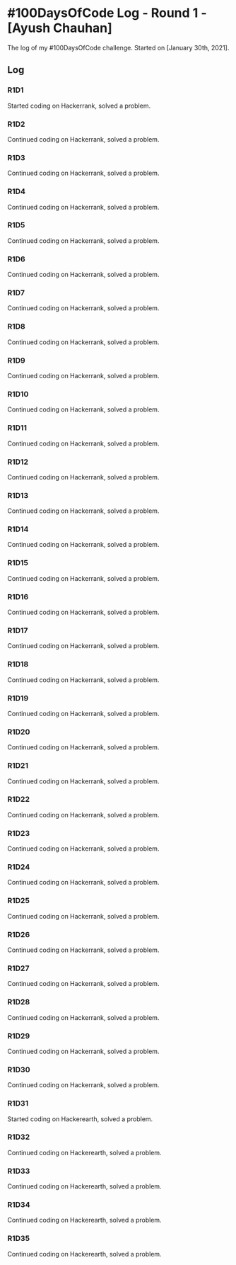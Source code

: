 # #100DaysOfCode Log - Round 1 - [Ayush Chauhan]

The log of my #100DaysOfCode challenge. Started on [January 30th, 2021].

## Log

### R1D1
Started coding on Hackerrank, solved a problem.

### R1D2
Continued coding on Hackerrank, solved a problem.

### R1D3
Continued coding on Hackerrank, solved a problem.

### R1D4
Continued coding on Hackerrank, solved a problem.

### R1D5
Continued coding on Hackerrank, solved a problem.

### R1D6
Continued coding on Hackerrank, solved a problem.

### R1D7
Continued coding on Hackerrank, solved a problem.

### R1D8
Continued coding on Hackerrank, solved a problem.

### R1D9
Continued coding on Hackerrank, solved a problem.

### R1D10
Continued coding on Hackerrank, solved a problem.

### R1D11
Continued coding on Hackerrank, solved a problem.

### R1D12
Continued coding on Hackerrank, solved a problem.

### R1D13
Continued coding on Hackerrank, solved a problem.

### R1D14
Continued coding on Hackerrank, solved a problem.

### R1D15
Continued coding on Hackerrank, solved a problem.

### R1D16
Continued coding on Hackerrank, solved a problem.

### R1D17
Continued coding on Hackerrank, solved a problem.

### R1D18
Continued coding on Hackerrank, solved a problem.

### R1D19
Continued coding on Hackerrank, solved a problem.

### R1D20
Continued coding on Hackerrank, solved a problem.

### R1D21
Continued coding on Hackerrank, solved a problem.

### R1D22
Continued coding on Hackerrank, solved a problem.

### R1D23
Continued coding on Hackerrank, solved a problem.

### R1D24
Continued coding on Hackerrank, solved a problem.

### R1D25
Continued coding on Hackerrank, solved a problem.

### R1D26
Continued coding on Hackerrank, solved a problem.

### R1D27
Continued coding on Hackerrank, solved a problem.

### R1D28
Continued coding on Hackerrank, solved a problem.

### R1D29
Continued coding on Hackerrank, solved a problem.

### R1D30
Continued coding on Hackerrank, solved a problem.

### R1D31
Started coding on Hackerearth, solved a problem.

### R1D32
Continued coding on Hackerearth, solved a problem.

### R1D33
Continued coding on Hackerearth, solved a problem.

### R1D34
Continued coding on Hackerearth, solved a problem.

### R1D35
Continued coding on Hackerearth, solved a problem.
